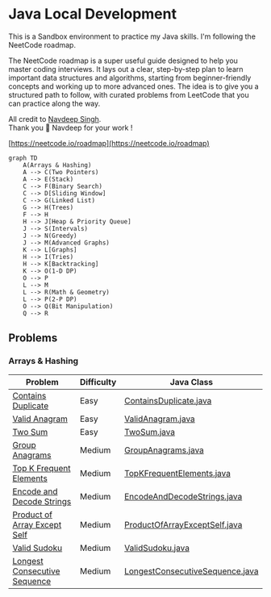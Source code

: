 # Java Local Development

This is a Sandbox environment to practice my Java skills. I'm following the NeetCode roadmap. 

The NeetCode roadmap is a super useful guide designed to help you master coding interviews. It lays out a clear, 
step-by-step plan to learn important data structures and algorithms, starting from beginner-friendly concepts and 
working up to more advanced ones. The idea is to give you a structured path to follow, with curated problems from 
LeetCode that you can practice along the way.

All credit to [Navdeep Singh](https://www.youtube.com/@NeetCode). 
<br>Thank you 🙏 Navdeep for your work !

[https://neetcode.io/roadmap](https://neetcode.io/roadmap)


```mermaid
graph TD
    A(Arrays & Hashing)
    A --> C(Two Pointers)
    A --> E(Stack)
    C --> F(Binary Search)
    C --> D[Sliding Window]
    C --> G(Linked List)
    G --> H(Trees)
    F --> H
    H --> J[Heap & Priority Queue]
    J --> S(Intervals)
    J --> N(Greedy)
    J --> M(Advanced Graphs)
    K --> L[Graphs]
    H --> I(Tries)
    H --> K[Backtracking]
    K --> O(1-D DP)
    O --> P
    L --> M
    L --> R(Math & Geometry)
    L --> P(2-P DP)
    O --> Q(Bit Manipulation)
    Q --> R
```

## Problems

### Arrays & Hashing

| Problem                                                                                    | Difficulty | Java Class                                                                                     |
|--------------------------------------------------------------------------------------------|------------|------------------------------------------------------------------------------------------------|
| [Contains Duplicate](https://leetcode.com/problems/contains-duplicate)                     | Easy       | [ContainsDuplicate.java](src/main/java/org/example/arrays/ContainsDuplicate.java)              |
| [Valid Anagram](https://leetcode.com/problems/valid-anagram)                               | Easy       | [ValidAnagram.java](src/main/java/org/example/arrays/ValidAnagram.java)                        |
| [Two Sum](https://leetcode.com/problems/two-sum)                                           | Easy       | [TwoSum.java](src/main/java/org/example/arrays/TwoSum.java)                                    |
| [Group Anagrams](https://leetcode.com/problems/group-anagrams)                             | Medium     | [GroupAnagrams.java](src/main/java/org/example/arrays/GroupAnagrams.java)                      |
| [Top K Frequent Elements](https://leetcode.com/problems/top-k-frequent-elements)           | Medium     | [TopKFrequentElements.java](src/main/java/org/example/arrays/TopKFrequent.java)                |
| [Encode and Decode Strings](https://leetcode.com/problems/encode-and-decode-strings)       | Medium     | [EncodeAndDecodeStrings.java](src/main/java/org/example/arrays/EncodeDecode.java)              |
| [Product of Array Except Self](https://leetcode.com/problems/product-of-array-except-self) | Medium     | [ProductOfArrayExceptSelf.java](src/main/java/org/example/arrays/ProductExcept.java)           |
| [Valid Sudoku](https://leetcode.com/problems/valid-sudoku)                                 | Medium     | [ValidSudoku.java](src/main/java/org/example/arrays/ValidSudoku.java)                          |
| [Longest Consecutive Sequence](https://leetcode.com/problems/longest-consecutive-sequence) | Medium     | [LongestConsecutiveSequence.java](src/main/java/org/example/arrays/LongestConsecutiveSeq.java) |

